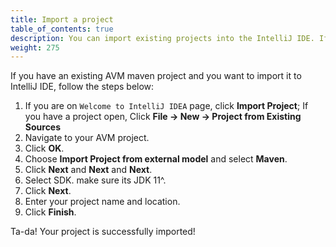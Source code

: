 ```yaml
---
title: Import a project
table_of_contents: true
description: You can import existing projects into the IntelliJ IDE. If you are importing a project that utilizes the Aion4j plugin and the AVM, you need to follow these instructions in order for the project to be compiles and built properly.
weight: 275
---
```


If you have an existing AVM maven project and you want to import it to IntelliJ IDE, follow the steps below:

1. If you are on `Welcome to IntelliJ IDEA` page, click **Import Project**; If you have a project open, Click **File → New → Project from Existing Sources**
2. Navigate to your AVM project.
3. Click **OK**.
4. Choose **Import Project from external model** and select **Maven**.
5. Click **Next** and **Next** and **Next**.
6. Select SDK. make sure its JDK 11^.
7. Click **Next**.
8. Enter your project name and location.
9. Click **Finish**.

Ta-da! Your project is successfully imported!
